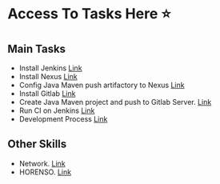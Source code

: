 # Access To Tasks Here :star:

## Main Tasks

- Install Jenkins [Link](Build_System/Install_Jenkins)
- Install Nexus [Link](Build_System/Install_Nexus)
- Config Java Maven push artifactory to Nexus [Link](Build_System/Push-Artifact-Nexus)
- Install Gitlab [Link](Build_System/Gitlab)
- Create Java Maven project and push to Gitlab Server. [Link](Build_System/Push-To-Gitlab)
- Run CI on Jenkins [Link](Build_System/Run_CI_Jenkins)
- Development Process [Link](Build_System/Process)

## Other Skills

- Network. [Link](Other_Skills/Network)
- HORENSO. [Link](Other_Skills/HORENSO)
